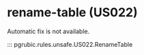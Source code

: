 # rename-table (US022)

Automatic fix is not available.

::: pgrubic.rules.unsafe.US022.RenameTable
